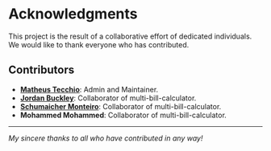 # Acknowledgments

This project is the result of a collaborative effort of  dedicated individuals. We would like to thank everyone who has contributed.

## Contributors
- **[Matheus Tecchio](@matheustecchio)**: Admin and Maintainer.
- **[Jordan Buckley](@JordanBuckleyGit)**: Collaborator of multi-bill-calculator.
- **[Schumaicher Monteiro](@schumaichermonteiro)**: Collaborator of multi-bill-calculator.
- **Mohammed Mohammed**: Collaborator of multi-bill-calculator.

---

*My sincere thanks to all who have contributed in any way!*